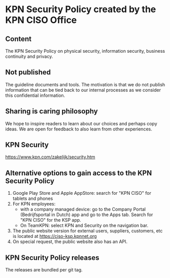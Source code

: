 # KPN Security Policy created by the KPN CISO Office

## Content
The KPN Security Policy on physical security, information security, business continuity and privacy.

## Not published
The guideline documents and tools. The motivation is that we do not publish information that can be tied back to our internal processes as we consider this confidential information.

## Sharing is caring philosophy
We hope to inspire readers to learn about our choices and perhaps copy ideas. We are open for feedback to also learn from other experiences.

## KPN Security
https://www.kpn.com/zakelijk/security.htm

## Alternative options to gain access to the KPN Security Policy
1. Google Play Store and Apple AppStore: search for "KPN CISO" for tablets and phones
2. For KPN employees:
    * with a company managed device: go to the Company Portal (Bedrijfsportal in Dutch) app and go to the Apps tab. Search for "KPN CISO" for the KSP app.
    * On TeamKPN: select KPN and Security on the navigation bar.
3. The public website version for external users, suppliers, customers, etc is located at https://ciso-ksp.kpnnet.org
4. On special request, the public website also has an API.



## KPN Security Policy releases
The releases are bundled per git tag.
